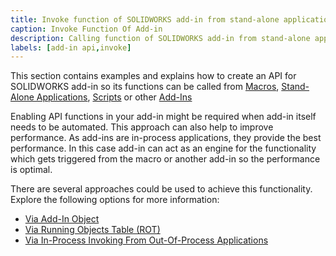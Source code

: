 ```yaml
---
title: Invoke function of SOLIDWORKS add-in from stand-alone application or macro
caption: Invoke Function Of Add-in
description: Calling function of SOLIDWORKS add-in from stand-alone application or macro (enabling add-in custom API)
labels: [add-in api,invoke]
---
```

This section contains examples and explains how to create an API for SOLIDWORKS add-in so its functions can be called from [Macros](/solidworks-api/getting-started/macros/), [Stand-Alone Applications](/solidworks-api/getting-started/stand-alone/), [Scripts](/solidworks-api/getting-started/scripts/) or other [Add-Ins](/solidworks-api/getting-started/add-ins/)

Enabling API functions in your add-in might be required when add-in itself needs to be automated. This approach can also help to improve performance. As add-ins are in-process applications, they provide the best performance. In this case add-in can act as an engine for the functionality which gets triggered from the macro or another add-in so the performance is optimal.

There are several approaches could be used to achieve this functionality. Explore the following options for more information:

* [Via Add-In Object](via-add-in-object)
* [Via Running Objects Table (ROT)](via-rot)
* [Via In-Process Invoking From Out-Of-Process Applications](in-process-invoking)